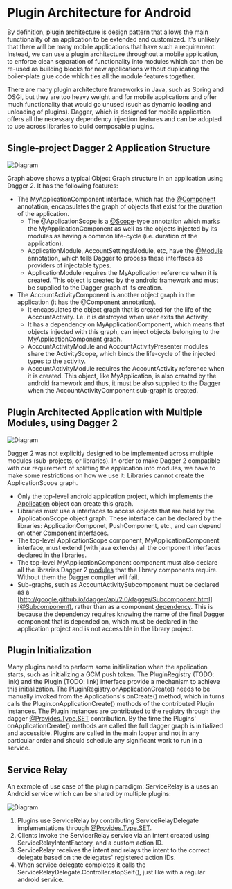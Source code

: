 # Plugin Architecture for Android
By definition, plugin architecture is design pattern that allows the main functionality of an application to be extended and customized.  It's unlikely that there will be many mobile applications that have such a requirement.  Instead, we can use a plugin architecture throughout a mobile application, to enforce clean separation of functionality into modules which can then be re-used as building blocks for new applications without duplicating the boiler-plate glue code which ties all the module features together.  

There are many plugin architecture frameworks in Java, such as Spring and OSGi,  but they are too heavy weight and for mobile applications and offer much functionality that would go unused (such as dynamic loading and unloading of plugins).  Dagger, which is designed for mobile application offers all the necessary dependency injection features and can be adopted to use across libraries to build composable plugins.

## Single-project Dagger 2 Application Structure
![Diagram](docs/standard_dagger_2_model.png)

Graph above shows a typical Object Graph structure in an application using Dagger 2.  It has the following features:
- The MyApplicationComponent interface, which has the [@Component](http://google.github.io/dagger/api/2.0/dagger/Component.html) annotation, encapsulates the graph of objects that exist for the duration of the application.
  - The @ApplicationScope is a [@Scope](https://docs.oracle.com/javaee/6/api/javax/inject/Scope.html)-type annotation which marks the MyApplicationComponent as well as the objects injected by its modules as having a common life-cycle (i.e. duration of the application).
  - ApplicationModule, AccountSettingsModule, etc, have the [@Module](http://google.github.io/dagger/api/2.0/dagger/Module.html) annotation, which tells Dagger to process these interfaces as providers of injectable types.
  - ApplicationModule requires the MyApplication reference when it is created.  This object is created by the android framework and must be supplied to the Dagger graph at its creation.
- The AccountActivityComponent is another object graph in the application (it has the @Component annotation). 
  - It encapsulates the object graph that is created for the life of the AccountActivity.  I.e. it is destroyed when user exits the Activity.
  - It has a dependency on MyApplicationComponent, which means that objects injected with this graph, can inject objects belonging to the MyApplicationComponent graph.
  - AccountActivityModule and AccountActivityPresenter modules share the ActivityScope, which binds the life-cycle of the injected types to the activity.
  - AccountActivityModule requires the AccountActivity reference when it is created.  This object, like MyApplication, is also created by the android framework and thus, it must be also supplied to the Dagger when the AccountActivityComponent sub-graph is created.

## Plugin Architected Application with Multiple Modules, using Dagger 2
![Diagram](docs/plugin_dagger_2_model.png)

Dagger 2 was not explicitly designed to be implemented across multiple modules (sub-projects, or libraries).  In order to make Dagger 2 compatible with our requirement of splitting the application into modules, we have to make some restrictions on how we use it:
Libraries cannot create the ApplicationScope graph.  
- Only the top-level android application project, which implements the [Application](http://developer.android.com/reference/android/app/Application.html) object can create this graph.
- Libraries must use a interfaces to access objects that are held by the ApplicationScope object graph.  These interface can be declared by the libraries: ApplicationComponet, PushComponent, etc., and can depend on other Component interfaces.
- The top-level ApplicationScope component, MyApplicationComponent interface, must extend (with java extends) all the component interfaces declared in the libraries.
- The top-level MyApplicationComponent component must also declare all the libraries Dagger 2 [modules](http://google.github.io/dagger/api/2.0/dagger/Component.html#modules()) that the library components require.  Without them the Dagger compiler will fail.
- Sub-graphs, such as AccountActivitySubcomponent must be declared as a [http://google.github.io/dagger/api/2.0/dagger/Subcomponent.html](@Subcomponent), rather than as a component [dependency](http://google.github.io/dagger/api/2.0/dagger/Component.html#dependencies()).  This is because the dependency requires knowing the name of the final Dagger component that is depended on, which must be declared in the application project and is not accessible in the library project.
 
## Plugin Initialization
Many plugins need to perform some initialization when the application starts, such as initializing a GCM push token.  The PluginRegistry (TODO: link)  and the Plugin (TODO: link) interface provide a mechanism to achieve this initialization.  The PluginRegistry.onApplicationCreate() needs to be manually invoked from the Applications's onCreate() method, which in turns calls the Plugin.onApplicationCreate() methods of the contributed Plugin instances.  The Plugin instances are contributed to the registry through the dagger [@Provides.Type.SET](http://google.github.io/dagger/api/2.0/dagger/Provides.Type.html#SET) contribution.  By the time the Plugins' onApplicationCreate() methods are called the full dagger graph is initialized and accessible.  Plugins are called in the main looper and not in any particular order and should schedule any significant work to run in a service.

## Service Relay
An example of use case of the plugin paradigm: ServiceRelay is a uses an Android service which can be shared by multiple plugins:

![Diagram](docs/service_relay.png)

1. Plugins use ServiceRelay by contributing ServiceRelayDelegate implementations through [@Provides.Type.SET](http://google.github.io/dagger/api/2.0/dagger/Provides.Type.html#SET).
2. Clients invoke the ServicerRelay service via an intent created using ServiceRelayIntentFactory, and a custom action ID.
3. ServiceRelay receives the intent and relays the intent to the correct delegate based on the delegates' registered action IDs.
4. When service delegate completes it calls the ServiceRelayDelegate.Controller.stopSelf(), just like with a regular android service.
